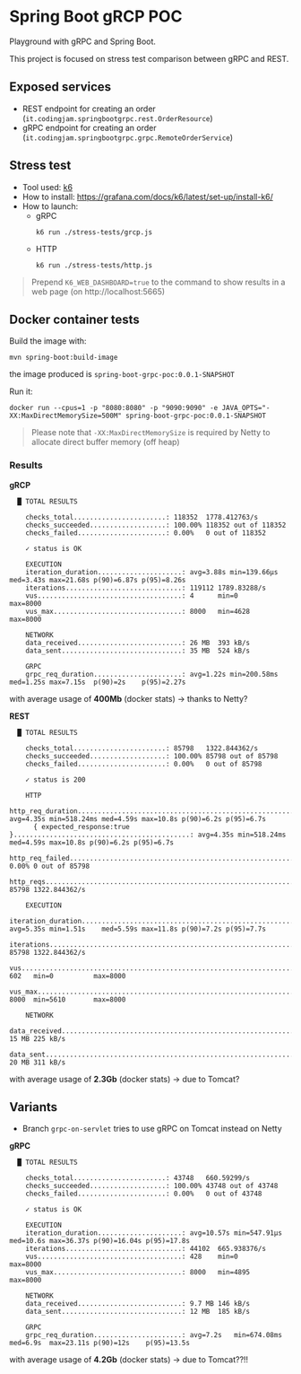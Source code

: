 # Spring Boot gRCP POC

Playground with gRPC and Spring Boot.

This project is focused on stress test comparison between gRPC and REST.

## Exposed services

* REST endpoint for creating an order (`it.codingjam.springbootgrpc.rest.OrderResource`)
* gRPC endpoint for creating an order (`it.codingjam.springbootgrpc.grpc.RemoteOrderService`)

## Stress test

* Tool used: [k6](https://k6.io/)
* How to install: https://grafana.com/docs/k6/latest/set-up/install-k6/
* How to launch:
  * gRPC 
    ```shell
    k6 run ./stress-tests/grcp.js 
    ```
  * HTTP
    ```shell
    k6 run ./stress-tests/http.js 
    ```
> Prepend `K6_WEB_DASHBOARD=true` to the command to show results in a web page (on http://localhost:5665)

## Docker container tests

Build the image with:
```shell
mvn spring-boot:build-image
```

the image produced is `spring-boot-grpc-poc:0.0.1-SNAPSHOT`

Run it:

```shell
docker run --cpus=1 -p "8080:8080" -p "9090:9090" -e JAVA_OPTS="-XX:MaxDirectMemorySize=500M" spring-boot-grpc-poc:0.0.1-SNAPSHOT
```

> Please note that `-XX:MaxDirectMemorySize` is required by Netty to allocate direct buffer memory (off heap)

### Results

**gRCP**
```shell
  █ TOTAL RESULTS 

    checks_total.......................: 118352  1778.412763/s
    checks_succeeded...................: 100.00% 118352 out of 118352
    checks_failed......................: 0.00%   0 out of 118352

    ✓ status is OK

    EXECUTION
    iteration_duration.....................: avg=3.88s min=139.66µs med=3.43s max=21.68s p(90)=6.87s p(95)=8.26s
    iterations.............................: 119112 1789.83288/s
    vus....................................: 4      min=0        max=8000
    vus_max................................: 8000   min=4628     max=8000

    NETWORK
    data_received..........................: 26 MB  393 kB/s
    data_sent..............................: 35 MB  524 kB/s

    GRPC
    grpc_req_duration......................: avg=1.22s min=200.58ms med=1.25s max=7.15s  p(90)=2s    p(95)=2.27s
```

with average usage of **400Mb** (docker stats) -> thanks to Netty?

**REST**

```shell
  █ TOTAL RESULTS 

    checks_total.......................: 85798   1322.844362/s
    checks_succeeded...................: 100.00% 85798 out of 85798
    checks_failed......................: 0.00%   0 out of 85798

    ✓ status is 200

    HTTP
    http_req_duration.......................................................: avg=4.35s min=518.24ms med=4.59s max=10.8s p(90)=6.2s p(95)=6.7s
      { expected_response:true }............................................: avg=4.35s min=518.24ms med=4.59s max=10.8s p(90)=6.2s p(95)=6.7s
    http_req_failed.........................................................: 0.00% 0 out of 85798
    http_reqs...............................................................: 85798 1322.844362/s

    EXECUTION
    iteration_duration......................................................: avg=5.35s min=1.51s    med=5.59s max=11.8s p(90)=7.2s p(95)=7.7s
    iterations..............................................................: 85798 1322.844362/s
    vus.....................................................................: 602   min=0          max=8000
    vus_max.................................................................: 8000  min=5610       max=8000

    NETWORK
    data_received...........................................................: 15 MB 225 kB/s
    data_sent...............................................................: 20 MB 311 kB/s
```

with average usage of **2.3Gb** (docker stats) -> due to Tomcat?

## Variants
* Branch `grpc-on-servlet` tries to use gRPC on Tomcat instead on Netty

**gRPC**

```shell
  █ TOTAL RESULTS 

    checks_total.......................: 43748   660.59299/s
    checks_succeeded...................: 100.00% 43748 out of 43748
    checks_failed......................: 0.00%   0 out of 43748

    ✓ status is OK

    EXECUTION
    iteration_duration.....................: avg=10.57s min=547.91µs med=10.6s max=36.37s p(90)=16.04s p(95)=17.8s
    iterations.............................: 44102  665.938376/s
    vus....................................: 428    min=0        max=8000
    vus_max................................: 8000   min=4895     max=8000

    NETWORK
    data_received..........................: 9.7 MB 146 kB/s
    data_sent..............................: 12 MB  185 kB/s

    GRPC
    grpc_req_duration......................: avg=7.2s   min=674.08ms med=6.9s  max=23.11s p(90)=12s    p(95)=13.5s
```

with average usage of **4.2Gb** (docker stats) -> due to Tomcat??!!